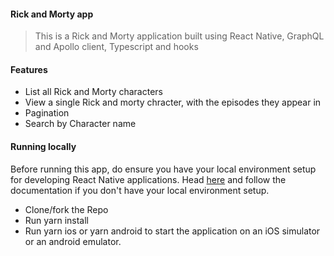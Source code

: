#### Rick and Morty app

> This is a Rick and Morty application built using React Native, GraphQL and Apollo client, Typescript and hooks

#### Features

- List all Rick and Morty characters
- View a single Rick and morty chracter, with the episodes they appear in
- Pagination
- Search by Character name

#### Running locally

Before running this app, do ensure you have your local environment setup for developing React Native applications. Head [here](https://reactnative.dev/docs/environment-setup) and follow the documentation if you don't have your local environment setup.

- Clone/fork the Repo
- Run yarn install
- Run yarn ios or yarn android to start the application on an iOS simulator or an android emulator.

